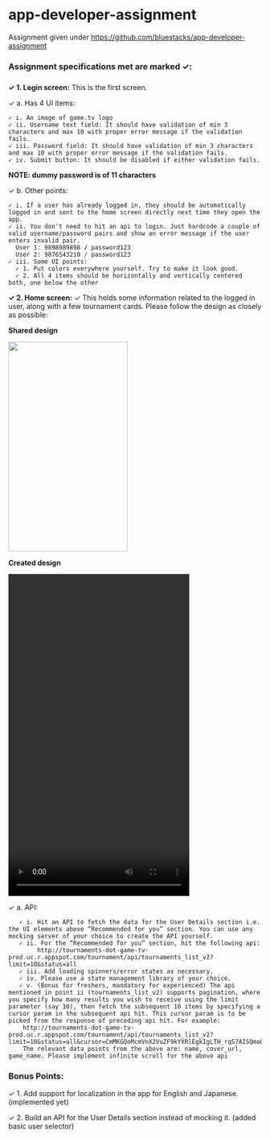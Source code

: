 # app-developer-assignment

Assignment given under https://github.com/bluestacks/app-developer-assignment

### Assignment specifications met are marked ✓:

###

**✓ 1. Login screen:**
This is the first screen.

✓ a. Has 4 UI items:

    ✓ i. An image of game.tv logo
    ✓ ii. Username text field: It should have validation of min 3 characters and max 10 with proper error message if the validation fails.
    ✓ iii. Password field: It should have validation of min 3 characters and max 10 with proper error message if the validation fails.
    ✓ iv. Submit button: It should be disabled if either validation fails.

**NOTE: dummy password is of 11 characters**

✓ b. Other points:

    ✓ i. If a user has already logged in, they should be automatically logged in and sent to the home screen directly next time they open the app.
    ✓ ii. You don't need to hit an api to login. Just hardcode a couple of valid username/password pairs and show an error message if the user enters invalid pair.
      User 1: 9898989898 / password123
      User 2: 9876543210 / password123
    ✓ iii. Some UI points:
      ✓ 1. Put colors everywhere yourself. Try to make it look good.
      ✓ 2. All 4 items should be horizontally and vertically centered both, one below the other


**✓ 2. Home screen:**
✓ This holds some information related to the logged in user, along with a few tournament cards. Please follow the design as closely as possible:

**Shared design**

  <img src="./app-dev-assignment.png" height=417 width=237/>

**Created design**

  <video width="360" height="640" controls>
  <source src="./created_app.mp4" type="video/mp4">
  Your browser does not support the video tag.
</video>

✓ a. API:

       ✓ i. Hit an API to fetch the data for the User Details section i.e. the UI elements above “Recommended for you” section. You can use any mocking server of your choice to create the API yourself.
       ✓ ii. For the “Recommended for you” section, hit the following api:
            http://tournaments-dot-game-tv-prod.uc.r.appspot.com/tournament/api/tournaments_list_v2?limit=10&status=all
       ✓ iii. Add loading spinners/error states as necessary.
       ✓ iv. Please use a state management library of your choice.
       ✓ v. (Bonus for freshers, mandatory for experienced) The api mentioned in point ii (tournaments_list_v2) supports pagination, where you specify how many results you wish to receive using the limit parameter (say 10), then fetch the subsequent 10 items by specifying a cursor param in the subsequent api hit. This cursor param is to be picked from the response of preceding api hit. For example:
        http://tournaments-dot-game-tv-prod.uc.r.appspot.com/tournament/api/tournaments_list_v2?limit=10&status=all&cursor=CmMKGQoMcmVnX2VuZF9kYXRlEgkIgLTH_rqS7AISQmoOc35nYW1lLXR2LXByb2RyMAsSClRvdXJuYW1lbnQiIDIxMDQ5NzU3N2UwOTRmMTU4MWExMDUzODEwMDE3NWYyDBgAIAE=
        The relevant data points from the above are: name, cover_url, game_name. Please implement infinite scroll for the above api

### Bonus Points:

✓ 1. Add support for localization in the app for English and Japanese. (implemented yet)

✓ 2. Build an API for the User Details section instead of mocking it. (added basic user selector)

